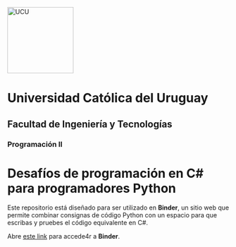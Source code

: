 <img alt="UCU" src="https://www.ucu.edu.uy/plantillas/images/logo_ucu.svg"
width="150"/>

# Universidad Católica del Uruguay

## Facultad de Ingeniería y Tecnologías

### Programación II

# Desafíos de programación en C# para programadores Python

Este repositorio está diseñado para ser utilizado en **Binder**, un sitio web
que permite combinar consignas de código Python con un espacio para que escribas
y pruebes el código equivalente en C#.

Abre [este link]() para accede4r a **Binder**.